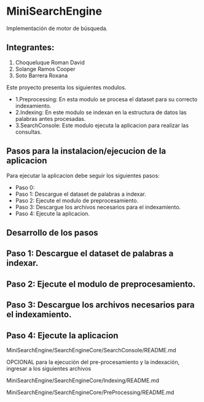 # MiniSearchEngine
Implementación de motor de búsqueda.

Integrantes:
------------

1. Choqueluque Roman David
2. Solange Ramos Cooper
3. Soto Barrera Roxana

Este proyecto presenta los siguientes modulos.

- 1.Preprocessing: En esta modulo se procesa el dataset para su correcto indexamiento.
- 2.Indexing: En este modulo se indexan en la estructura de datos las palabras antes procesadas.
- 3.SearchConsole: Este modulo ejecuta la aplicacion para realizar las consultas.

Pasos para la instalacion/ejecucion de la aplicacion
----------------------------------------------------
Para ejecutar la aplicacion debe seguir los siguientes pasos:
- Paso 0: 
- Paso 1: Descargue el dataset de palabras a indexar.
- Paso 2: Ejecute el modulo de preprocesamiento.
- Paso 3: Descargue los archivos necesarios para el indexamiento.
- Paso 4: Ejecute la aplicacion.

Desarrollo de los pasos
-----------------------

## Paso 1: Descargue el dataset de palabras a indexar.

## Paso 2: Ejecute el modulo de preprocesamiento.

## Paso 3: Descargue los archivos necesarios para el indexamiento.

## Paso 4: Ejecute la aplicacion

MiniSearchEngine/SearchEngineCore/SearchConsole/README.md




OPCIONAL para la ejecución del pre-procesamiento y la indexación, ingresar a los siguientes archivos

MiniSearchEngine/SearchEngineCore/Indexing/README.md

MiniSearchEngine/SearchEngineCore/PreProcessing/README.md

